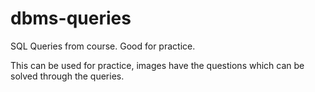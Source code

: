 # dbms-queries
SQL Queries from course. Good for practice.

This can be used for practice, images have the questions which can be solved through the queries.

